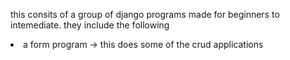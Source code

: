 this consits of a group of django programs made for beginners to intemediate. they include the following
<li>a form program -> this does some of the crud applications</li>
